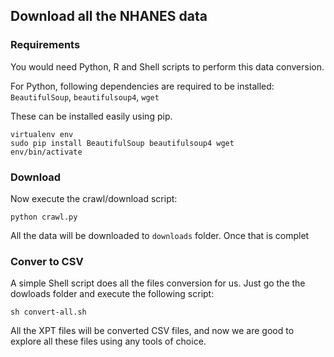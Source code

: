 ## Download all the NHANES data

### Requirements


You would need Python, R and Shell scripts to perform this data conversion.

For Python, following dependencies are required to be installed: `BeautifulSoup`, `beautifulsoup4`, `wget`

These can be installed easily using pip.

    virtualenv env
    sudo pip install BeautifulSoup beautifulsoup4 wget
    env/bin/activate


### Download

Now execute the crawl/download script:

    python crawl.py


All the data will be downloaded to `downloads` folder. Once that is complet


### Conver to CSV

A simple Shell script does all the files conversion for us. Just go the the dowloads folder and execute the following script:

    sh convert-all.sh

All the XPT files will be converted CSV files, and now we are good to explore all these files using any tools of choice.




